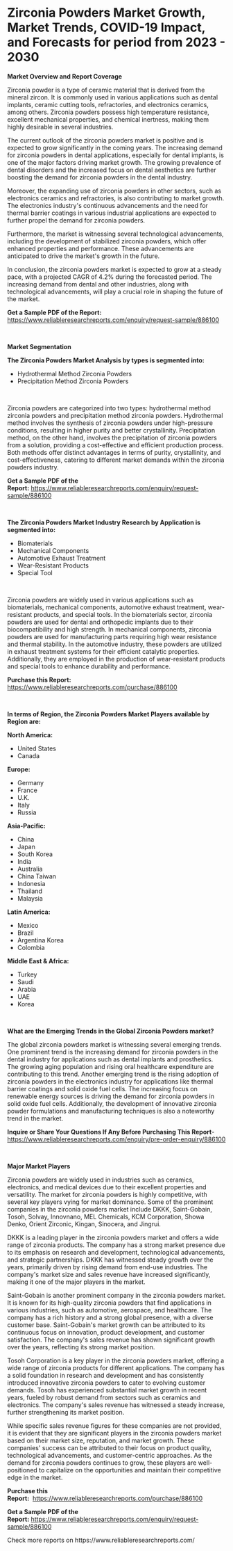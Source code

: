 <p><h1>Zirconia Powders Market Growth, Market Trends, COVID-19 Impact, and Forecasts for period from 2023 - 2030</h1></p><p><strong>Market Overview and Report Coverage</strong></p>
<p><p>Zirconia powder is a type of ceramic material that is derived from the mineral zircon. It is commonly used in various applications such as dental implants, ceramic cutting tools, refractories, and electronics ceramics, among others. Zirconia powders possess high temperature resistance, excellent mechanical properties, and chemical inertness, making them highly desirable in several industries.</p><p>The current outlook of the zirconia powders market is positive and is expected to grow significantly in the coming years. The increasing demand for zirconia powders in dental applications, especially for dental implants, is one of the major factors driving market growth. The growing prevalence of dental disorders and the increased focus on dental aesthetics are further boosting the demand for zirconia powders in the dental industry.</p><p>Moreover, the expanding use of zirconia powders in other sectors, such as electronics ceramics and refractories, is also contributing to market growth. The electronics industry's continuous advancements and the need for thermal barrier coatings in various industrial applications are expected to further propel the demand for zirconia powders.</p><p>Furthermore, the market is witnessing several technological advancements, including the development of stabilized zirconia powders, which offer enhanced properties and performance. These advancements are anticipated to drive the market's growth in the future.</p><p>In conclusion, the zirconia powders market is expected to grow at a steady pace, with a projected CAGR of 4.2% during the forecasted period. The increasing demand from dental and other industries, along with technological advancements, will play a crucial role in shaping the future of the market.</p></p>
<p><strong>Get a Sample PDF of the Report:</strong> <a href="https://www.reliableresearchreports.com/enquiry/request-sample/886100">https://www.reliableresearchreports.com/enquiry/request-sample/886100</a></p>
<p>&nbsp;</p>
<p><strong>Market Segmentation</strong></p>
<p><strong>The Zirconia Powders Market Analysis by types is segmented into:</strong></p>
<p><ul><li>Hydrothermal Method Zirconia Powders</li><li>Precipitation Method Zirconia Powders</li></ul></p>
<p>&nbsp;</p>
<p><p>Zirconia powders are categorized into two types: hydrothermal method zirconia powders and precipitation method zirconia powders. Hydrothermal method involves the synthesis of zirconia powders under high-pressure conditions, resulting in higher purity and better crystallinity. Precipitation method, on the other hand, involves the precipitation of zirconia powders from a solution, providing a cost-effective and efficient production process. Both methods offer distinct advantages in terms of purity, crystallinity, and cost-effectiveness, catering to different market demands within the zirconia powders industry.</p></p>
<p><strong>Get a Sample PDF of the Report:</strong>&nbsp;<a href="https://www.reliableresearchreports.com/enquiry/request-sample/886100">https://www.reliableresearchreports.com/enquiry/request-sample/886100</a></p>
<p>&nbsp;</p>
<p><strong>The Zirconia Powders Market Industry Research by Application is segmented into:</strong></p>
<p><ul><li>Biomaterials</li><li>Mechanical Components</li><li>Automotive Exhaust Treatment</li><li>Wear-Resistant Products</li><li>Special Tool</li></ul></p>
<p>&nbsp;</p>
<p><p>Zirconia powders are widely used in various applications such as biomaterials, mechanical components, automotive exhaust treatment, wear-resistant products, and special tools. In the biomaterials sector, zirconia powders are used for dental and orthopedic implants due to their biocompatibility and high strength. In mechanical components, zirconia powders are used for manufacturing parts requiring high wear resistance and thermal stability. In the automotive industry, these powders are utilized in exhaust treatment systems for their efficient catalytic properties. Additionally, they are employed in the production of wear-resistant products and special tools to enhance durability and performance.</p></p>
<p><strong>Purchase this Report:</strong>&nbsp; <a href="https://www.reliableresearchreports.com/purchase/886100">https://www.reliableresearchreports.com/purchase/886100</a></p>
<p>&nbsp;</p>
<p><strong>In terms of Region, the Zirconia Powders Market Players available by Region are:</strong></p>
<p>
    <p> <strong> North America: </strong>
        <ul>
            <li>United States</li>
            <li>Canada</li>
        </ul>
        </p> 
    <p> <strong> Europe: </strong>
        <ul>
            <li>Germany</li>
            <li>France</li>
            <li>U.K.</li>
            <li>Italy</li>
            <li>Russia</li>
        </ul>
        </p> 
    <p> <strong> Asia-Pacific: </strong>
        <ul>
            <li>China</li>
            <li>Japan</li>
            <li>South Korea</li>
            <li>India</li>
            <li>Australia</li>
            <li>China Taiwan</li>
            <li>Indonesia</li>
            <li>Thailand</li>
            <li>Malaysia</li>
        </ul>
        </p> 
    <p> <strong> Latin America: </strong>
        <ul>
            <li>Mexico</li>
            <li>Brazil</li>
            <li>Argentina Korea</li>
            <li>Colombia</li>
        </ul>
        </p> 
    <p> <strong> Middle East & Africa: </strong>
        <ul>
            <li>Turkey</li>
            <li>Saudi</li>
            <li>Arabia</li>
            <li>UAE</li>
            <li>Korea</li>
        </ul>
    </p>
    </p>
<p>&nbsp;</p>
<p><strong>What are the Emerging Trends in the Global Zirconia Powders market?</strong></p>
<p><p>The global zirconia powders market is witnessing several emerging trends. One prominent trend is the increasing demand for zirconia powders in the dental industry for applications such as dental implants and prosthetics. The growing aging population and rising oral healthcare expenditure are contributing to this trend. Another emerging trend is the rising adoption of zirconia powders in the electronics industry for applications like thermal barrier coatings and solid oxide fuel cells. The increasing focus on renewable energy sources is driving the demand for zirconia powders in solid oxide fuel cells. Additionally, the development of innovative zirconia powder formulations and manufacturing techniques is also a noteworthy trend in the market.</p></p>
<p><strong>Inquire or Share Your Questions If Any Before Purchasing This Report</strong>- <a href="https://www.reliableresearchreports.com/enquiry/pre-order-enquiry/886100">https://www.reliableresearchreports.com/enquiry/pre-order-enquiry/886100</a></p>
<p>&nbsp;</p>
<p><strong>Major Market Players</strong></p>
<p><p>Zirconia powders are widely used in industries such as ceramics, electronics, and medical devices due to their excellent properties and versatility. The market for zirconia powders is highly competitive, with several key players vying for market dominance. Some of the prominent companies in the zirconia powders market include DKKK, Saint-Gobain, Tosoh, Solvay, Innovnano, MEL Chemicals, KCM Corporation, Showa Denko, Orient Zirconic, Kingan, Sinocera, and Jingrui.</p><p>DKKK is a leading player in the zirconia powders market and offers a wide range of zirconia products. The company has a strong market presence due to its emphasis on research and development, technological advancements, and strategic partnerships. DKKK has witnessed steady growth over the years, primarily driven by rising demand from end-use industries. The company's market size and sales revenue have increased significantly, making it one of the major players in the market.</p><p>Saint-Gobain is another prominent company in the zirconia powders market. It is known for its high-quality zirconia powders that find applications in various industries, such as automotive, aerospace, and healthcare. The company has a rich history and a strong global presence, with a diverse customer base. Saint-Gobain's market growth can be attributed to its continuous focus on innovation, product development, and customer satisfaction. The company's sales revenue has shown significant growth over the years, reflecting its strong market position.</p><p>Tosoh Corporation is a key player in the zirconia powders market, offering a wide range of zirconia products for different applications. The company has a solid foundation in research and development and has consistently introduced innovative zirconia powders to cater to evolving customer demands. Tosoh has experienced substantial market growth in recent years, fueled by robust demand from sectors such as ceramics and electronics. The company's sales revenue has witnessed a steady increase, further strengthening its market position.</p><p>While specific sales revenue figures for these companies are not provided, it is evident that they are significant players in the zirconia powders market based on their market size, reputation, and market growth. These companies' success can be attributed to their focus on product quality, technological advancements, and customer-centric approaches. As the demand for zirconia powders continues to grow, these players are well-positioned to capitalize on the opportunities and maintain their competitive edge in the market.</p></p>
<p><strong>Purchase this Report:</strong>&nbsp;&nbsp;<a href="https://www.reliableresearchreports.com/purchase/886100">https://www.reliableresearchreports.com/purchase/886100</a></p>
<p></p>
<p><strong>Get a Sample PDF of the Report:</strong>&nbsp;<a href="https://www.reliableresearchreports.com/enquiry/request-sample/886100">https://www.reliableresearchreports.com/enquiry/request-sample/886100</a></p>
<p>Check more reports on https://www.reliableresearchreports.com/</p>